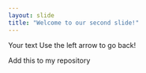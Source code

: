 ```yaml
---
layout: slide
title: "Welcome to our second slide!"
---
```

Your text
Use the left arrow to go back!

Add this to my repository
